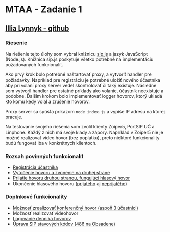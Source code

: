 # MTAA - Zadanie 1

## [Illia Lynnyk - github](https://github.com/Illyaluntik/FIIT-MTAA-zadanie-1)

### Riesenie

Na riešenie tejto úlohy som vybral knižnicu [sip.js](https://www.npmjs.com/package/sip) a jazyk JavaScript (Node.js). Knižnica sip.js poskytuje všetko potrebné na implementáciu požadovaných funkcionalít.

Ako prvý krok bolo potrebné naštartovať proxy, a vytvoriť handler pre požiadavky. Napríklad pre registráciu je potrebné uložiť nového účastníka aby pri volaní proxy server vedel skontrolovať či taký existuje. Následne som vytvoril handler pre ostatné príklady ako volanie, účastník neexistuje a podobne. Ďalším krokom bolo implementovať logger hovorov, ktorý ukladá kto komu kedy volal a zrušenie hovorov.

Proxy server sa spúšťa príkazom `node index.js` a vypíše IP adresu na ktorej pracuje.

Na testovanie svojeho riešenia som zvolil klienty Zoiper5, PortSIP UČ a Linphone. Každý z nich má svoje klady a zápory. Napríklad v Zoiper5 nie je možné realizovať video hovor (bez poplatku), preto niektoré funkcionality budú fungovať iba v konkrétnych klientoch.

### Rozsah povinných funkcionalít

- [Registrácia účastníka](./pcaps/register.pcap)
- [Vytočenie hovoru a zvonenie na druhej strane](./pcaps/call.pcap)
- [Prijatie hovoru druhou stranou, fungujúci hlasový hovor](./pcaps/cancel-accepted.pcap)
- Ukončenie hlasového hovoru ([prijatého](./pcaps/cancel-accepted.pcap) aj [neprijatého](./pcaps/cancel-not-accepted.pcap))

### Doplnkové funkcionality

- [Možnosť zrealizovať konferenčný hovor (aspoň 3 účastníci)](./pcaps/conference.pcap)
- Možnosť realizovať videohovor
- [Logovanie denníka hovorov](./logs/calls.log)
- [Úprava SIP stavových kódov (486 na Obsadene)](./pcaps/busy.pcap)
